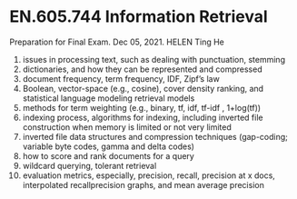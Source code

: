 # EN.605.744 Information Retrieval
Preparation for Final Exam. Dec 05, 2021. HELEN Ting He

1. issues in processing text, such as dealing with punctuation, stemming
2. dictionaries, and how they can be represented and compressed
3. document frequency, term frequency, IDF, Zipf’s law
4. Boolean, vector-space (e.g., cosine), cover density ranking, and statistical language
modeling retrieval models
5. methods for term weighting (e.g., binary, tf, idf, tf-idf , 1+log(tf))
6. indexing process, algorithms for indexing, including inverted file construction when
memory is limited or not very limited
7. inverted file data structures and compression techniques (gap-coding; variable byte codes,
gamma and delta codes)
8. how to score and rank documents for a query
9. wildcard querying, tolerant retrieval
10. evaluation metrics, especially, precision, recall, precision at x docs, interpolated recallprecision graphs, and mean average precision

